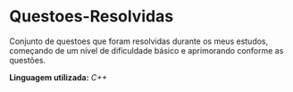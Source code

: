 # Questoes-Resolvidas

Conjunto de questoes que foram resolvidas durante os meus estudos, começando de um nível de dificuldade básico e aprimorando conforme as questões.

**Linguagem utilizada:** *C++*
